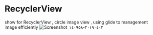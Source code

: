 # RecyclerView
show for RecyclerView , circle image view , using glide to management image  efficiently
![Screenshot_٢٠١٩٠٤٠٢-١٤٠٩٥٨](https://user-images.githubusercontent.com/15935347/55423856-25821380-557f-11e9-9055-f35f14c1a22d.png)
